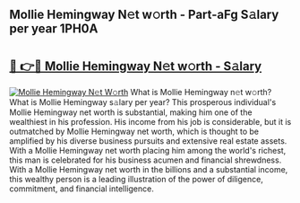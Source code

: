 ## Mollie Hemingway N𝚎t w𝚘rth - Part-aFg S𝚊lary per year 1PH0A

# <h2><a href="http://gc0u3n.nevu.top/?p=Mollie+Hemingway">🔗 👉🔴 Mollie Hemingway N𝚎t w𝚘rth - S𝚊lary</a></h2>

[![Mollie Hemingway N𝚎t W𝚘rth](https://i.imgur.com/Oavwk0R.jpeg)](http://gc0u3n.nevu.top/?p=Mollie+Hemingway)
What is Mollie Hemingway n𝚎t w𝚘rth? What is Mollie Hemingway s𝚊lary per year?
This prosperous individual's Mollie Hemingway net worth is substantial, making him one of the wealthiest in his profession. His income from his job is considerable, but it is outmatched by Mollie Hemingway net worth, which is thought to be amplified by his diverse business pursuits and extensive real estate assets. With a Mollie Hemingway net worth placing him among the world's richest, this man is celebrated for his business acumen and financial shrewdness. With a Mollie Hemingway net worth in the billions and a substantial income, this wealthy person is a leading illustration of the power of diligence, commitment, and financial intelligence.
